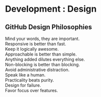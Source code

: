 #  Development : Design

## **GitHub Design Philosophies**  
  
Mind your words, they are important.  
Responsive is better than fast.  
Keep it logically awesome.  
Approachable is better than simple.  
Anything added dilutes everything else.  
Non-blocking is better than blocking.  
Avoid administrative distraction.  
Speak like a human.  
Practicality beats purity.  
Design for failure.  
Favor focus over features.

